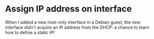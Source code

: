 # Assign IP address on interface 

When I added a new host-only interface in a Debian guest, the new interface didn't acquire an IP address from the DHCP: a chance to learn how to define a static IP!

